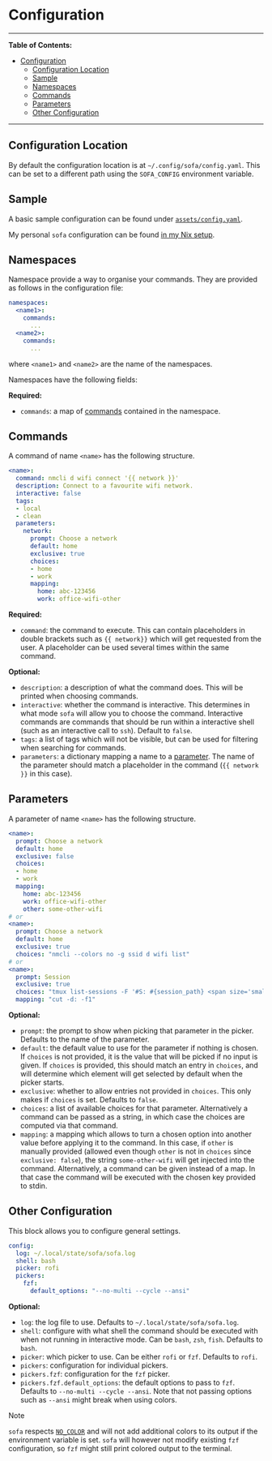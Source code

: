 # Configuration

---

**Table of Contents:**

<!--toc:start-->
- [Configuration](#configuration)
  - [Configuration Location](#configuration-location)
  - [Sample](#sample)
  - [Namespaces](#namespaces)
  - [Commands](#commands)
  - [Parameters](#parameters)
  - [Other Configuration](#other-configuration)
<!--toc:end-->

---

## Configuration Location

By default the configuration location is at `~/.config/sofa/config.yaml`. This can be set to a
different path using the `SOFA_CONFIG` environment variable.

## Sample

A basic sample configuration can be found under [`assets/config.yaml`](../assets/config.yaml).

My personal `sofa` configuration can be found
[in my Nix setup](https://github.com/f4z3r/nix/blob/master/home/files/sofa.yaml).

## Namespaces

Namespace provide a way to organise your commands. They are provided as follows in the configuration
file:

```yaml
namespaces:
  <name1>:
    commands:
      ...
  <name2>:
    commands:
      ...
```

where `<name1>` and `<name2>` are the name of the namespaces.

Namespaces have the following fields:

**Required:**
- `commands`: a map of [commands](#commands) contained in the namespace.

## Commands

A command of name `<name>` has the following structure.

```yaml
<name>:
  command: nmcli d wifi connect '{{ network }}'
  description: Connect to a favourite wifi network.
  interactive: false
  tags:
  - local
  - clean
  parameters:
    network:
      prompt: Choose a network
      default: home
      exclusive: true
      choices:
      - home
      - work
      mapping:
        home: abc-123456
        work: office-wifi-other
```

**Required:**
- `command`: the command to execute. This can contain placeholders in double brackets such as
  `{{ network}}` which will get requested from the user. A placeholder can be used several times
  within the same command.

**Optional:**
- `description`: a description of what the command does. This will be printed when choosing
  commands.
- `interactive`: whether the command is interactive. This determines in what mode `sofa` will allow
  you to choose the command. Interactive commands are commands that should be run within a
  interactive shell (such as an interactive call to `ssh`). Default to `false`.
- `tags`: a list of tags which will not be visible, but can be used for filtering when searching for
  commands.
- `parameters`: a dictionary mapping a name to a [parameter](#parameters). The name of the parameter
  should match a placeholder in the command (`{{ network }}` in this case).

## Parameters

A parameter of name `<name>` has the following structure.

```yaml
<name>:
  prompt: Choose a network
  default: home
  exclusive: false
  choices:
  - home
  - work
  mapping:
    home: abc-123456
    work: office-wifi-other
    other: some-other-wifi
# or
<name>:
  prompt: Choose a network
  default: home
  exclusive: true
  choices: "nmcli --colors no -g ssid d wifi list"
# or
<name>:
  prompt: Session
  exclusive: true
  choices: "tmux list-sessions -F '#S: #{session_path} <span size='small'><i>(#{session_attached} attached, #{session_windows} windows)</i></span>'"
  mapping: "cut -d: -f1"
```

**Optional:**
- `prompt`: the prompt to show when picking that parameter in the picker. Defaults to the name of
  the parameter.
- `default`: the default value to use for the parameter if nothing is chosen. If `choices` is not
  provided, it is the value that will be picked if no input is given. If `choices` is provided, this
  should match an entry in `choices`, and will determine which element will get selected by default
  when the picker starts.
- `exclusive`: whether to allow entries not provided in `choices`. This only makes if `choices` is
  set. Defaults to `false`.
- `choices`: a list of available choices for that parameter. Alternatively a command can be passed
   as a string, in which case the choices are computed via that command.
- `mapping`: a mapping which allows to turn a chosen option into another value before applying it to
  the command. In this case, if `other` is manually provided (allowed  even though `other` is not
  in `choices` since `exclusive: false`), the string `some-other-wifi` will get injected into the
  command. Alternatively, a command can be given instead of a map. In that case the command will be
  executed with the chosen key provided to stdin.

## Other Configuration

This block allows you to configure general settings.

```yaml
config:
  log: ~/.local/state/sofa/sofa.log
  shell: bash
  picker: rofi
  pickers:
    fzf:
      default_options: "--no-multi --cycle --ansi"
```

**Optional:**
- `log`: the log file to use. Defaults to `~/.local/state/sofa/sofa.log`.
- `shell`: configure with what shell the command should be executed with when not running in
  interactive mode. Can be `bash`, `zsh`, `fish`. Defaults to `bash`.
- `picker`: which picker to use. Can be either `rofi` or `fzf`. Defaults to `rofi`.
- `pickers`: configuration for individual pickers.
- `pickers.fzf`: configuration for the `fzf` picker.
- `pickers.fzf.default_options`: the default options to pass to `fzf`. Defaults to `--no-multi
  --cycle --ansi`. Note that not passing options such as `--ansi` might break when using colors.

> [!NOTE]
> `sofa` respects [`NO_COLOR`](https://no-color.org/) and will not add additional colors to its
> output if the environment variable is set. `sofa` will however not modify existing `fzf`
> configuration, so `fzf` might still print colored output to the terminal.
